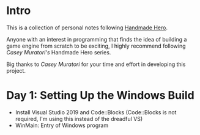 # Intro
This is a collection of personal notes following [Handmade Hero](https://handmadehero.org/).

Anyone with an interest in programming that finds the idea of building a game engine from scratch to be exciting, I highly recommend following *Casey Muratori's* Handmade Hero series. 

Big thanks to *Casey Muratori* for your time and effort in developing this project. 

# Day 1: Setting Up the Windows Build
* Install Visual Studio 2019 and Code::Blocks (Code::Blocks is not required, I'm using this instead of the dreadful VS)
* WinMain: Entry of Windows program
